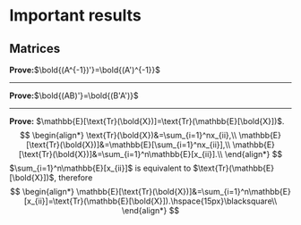 # Important results

## Matrices

**Prove:**$\bold{(A^{-1})'}=\bold{(A')^{-1}}$

---
**Prove:**$\bold{(AB)'}=\bold{(B'A')}$

---

**Prove:** $\mathbb{E}[\text{Tr}(\bold{X})]=\text{Tr}(\mathbb{E}[\bold{X}])$.
$$
\begin{align*}
    \text{Tr}(\bold{X})&=\sum_{i=1}^nx_{ii},\\
    \mathbb{E}[\text{Tr}(\bold{X})]&=\mathbb{E}[\sum_{i=1}^nx_{ii}],\\
    \mathbb{E}[\text{Tr}(\bold{X})]&=\sum_{i=1}^n\mathbb{E}[x_{ii}].\\
\end{align*}
$$
$\sum_{i=1}^n\mathbb{E}[x_{ii}]$ is equivalent to $\text{Tr}(\mathbb{E}[\bold{X}])$, therefore
$$
\begin{align*}
    \mathbb{E}[\text{Tr}(\bold{X})]&=\sum_{i=1}^n\mathbb{E}[x_{ii}]=\text{Tr}(\mathbb{E}[\bold{X}]).\hspace{15px}\blacksquare\\
\end{align*}
$$